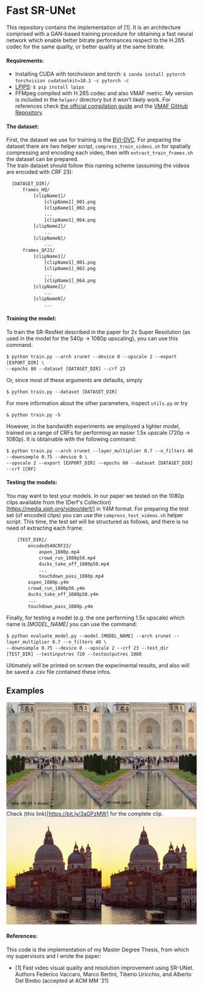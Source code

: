 # Fast SR-UNet
This repository contains the implementation of [1]. It is an architecture comprised with a GAN-based training procedure for obtaining 
a fast neural network which enable better bitrate performances respect to the H.265 codec for the same quality, or better quality at the same
bitrate.

#### Requirements:
- Installing CUDA with torchvision and torch: `$ conda install pytorch torchvision cudatoolkit=10.2 -c pytorch -c`
- [LPIPS](https://github.com/richzhang/PerceptualSimilarity): `$ pip install lpips`
- FFMpeg compiled with H.265 codec and also VMAF metric. My version is included in the `helper/` directory but it won't likely work. 
  For references check [the official compilation guide](https://trac.ffmpeg.org/wiki/CompilationGuide/Ubuntu) and 
  the [VMAF GitHub Repository](https://github.com/Netflix/vmaf).
  

#### The dataset:
First, the dataset we use for training is the [BVI-DVC](https://arxiv.org/pdf/2003.13552). For preparing the dataset there are two helper script, 
`compress_train_videos.sh` for spatially compressing and encoding each video, then with `extract_train_frames.sh` the dataset can be prepared.   
The train dataset should follow this naming scheme (assuming the videos are encoded with CRF 23):
```
  [DATASET_DIR]/
      frames_HQ/
          [clipName1]/
              [clipName1]_001.png
              [clipName1]_002.png
              ...
              [clipName1]_064.png
          [clipName2]/
              ...
          [clipNameN]/
              ...
      frames_QF23/
          [clipName1]/
              [clipName1]_001.png
              [clipName1]_002.png
              ...
              [clipName1]_064.png
          [clipName2]/
              ...
          [clipNameN]/
              ...
```
#### Training the model:

To train the SR-ResNet described in the paper for 2x Super Resolution (as used in the model for the 540p -> 1080p upscaling), you can use this command.
```
$ python train.py --arch srunet --device 0 --upscale 2 --export [EXPORT_DIR] \
--epochs 80 --dataset [DATASET_DIR] --crf 23
```
Or, since most of these arguments are defaults, simply 
```
$ python train.py --dataset [DATASET_DIR]
```
For more information about the other parameters, inspect `utils.py` or try
```
& python train.py -h
```

However, in the bandwidth experiments we employed a lighter model, trained on a range of CRFs for performing an easier 1.5x upscale (720p -> 1080p). It is obtainable with the following command:
```
$ python train.py --arch srunet --layer_multiplier 0.7 --n_filters 48 --downsample 0.75 --device 0 \
--upscale 2 --export [EXPORT_DIR] --epochs 80 --dataset [DATASET_DIR] --crf [CRF]
```

#### Testing the models:

You may want to test your models. In our paper we tested on the 1080p clips available from the (Derf's Collection)[https://media.xiph.org/video/derf/]
 in Y4M format.  For preparing the test set (of encoded clips) you can use the `compress_test_videos.sh` helper script.
This time, the test set will be structured as follows, and there is no need of extracting each frame:
```
    [TEST_DIR]/
        encoded540CRF23/
            aspen_1080p.mp4
            crowd_run_1080p50.mp4
            ducks_take_off_1080p50.mp4
            ...
            touchdown_pass_1080p.mp4
        aspen_1080p.y4m
        crowd_run_1080p50.y4m
        ducks_take_off_1080p50.y4m
        ...
        touchdown_pass_1080p.y4m
```
Finally, for testing a model (e.g. the one performing 1.5x upscale) which name is _[MODEL_NAME]_ you can use the command:
```
$ python evaluate_model.py --model [MODEL_NAME] --arch srunet --layer_multiplier 0.7 --n_filters 48 \
--downsample 0.75 --device 0 --upscale 2 --crf 23 --test_dir [TEST_DIR] --testinputres 720 --testoutputres 1080
```
Ultimately will be printed on screen the experimental results, and also will be saved a .csv file contained these infos.

## Examples

![TajMahal](pics/tajmahal.png)
Check (this link)[https://bit.ly/3aGPzMW] for the complete clip.  
![Venice](pics/venice.png)


#### References:
This code is the implementation of my Master Degree Thesis, from which my supervisors and I wrote the paper:
- [1] Fast video visual quality and resolution improvement using SR-UNet.
  Authors Federico Vaccaro, Marco Bertini, Tiberio Uricchio, and Alberto Del Bimbo (accepted at ACM MM '21)